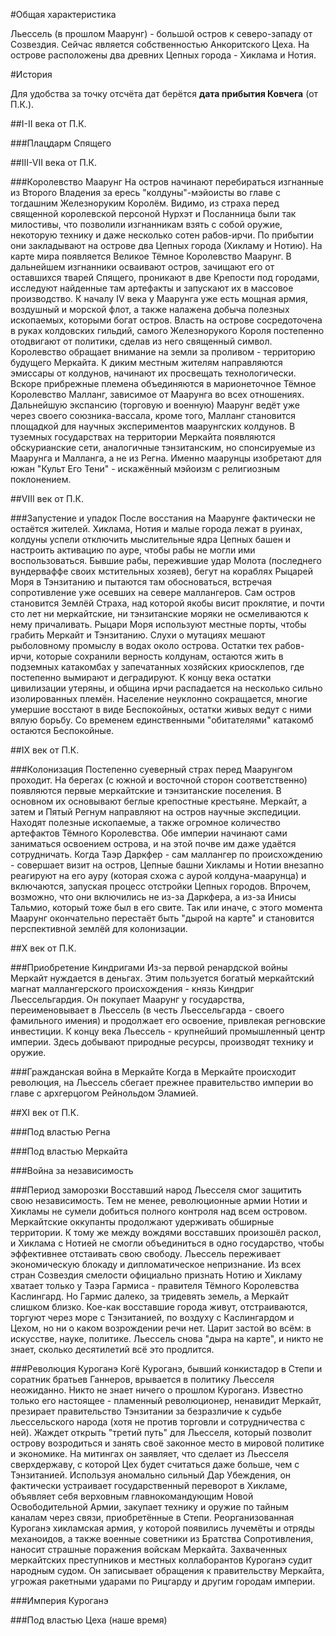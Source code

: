 #Общая характеристика

Льессель (в прошлом Маарунг) - большой остров к северо-западу от
Созвездия. Сейчас является собственностью Анкоритского Цеха. На острове
расположены два древних Цепных города - Хиклама и Нотия.

#История

Для удобства за точку отсчёта дат берётся **дата прибытия Ковчега** (от
П.К.).

##I-II века от П.К.

###Плацдарм Спящего

##III-VII века от П.К.

###Королевство Маарунг
На остров начинают перебираться изгнанные из Второго Владения за ересь "колдуны"-мэйоисты во главе с тогдашним Железноруким Королём. Видимо, из страха перед священной королевской персоной Нурхэт и Посланница были так милостивы, что позволили изгнанникам взять с собой оружие, некоторую технику и даже несколько сотен рабов-ирчи. По прибытии они закладывают на острове два Цепных города (Хикламу и Нотию). На карте мира появляется Великое Тёмное Королевство Маарунг. В дальнейшем изгнанники осваивают остров, зачищают его от оставшихся тварей Спящего, проникают в две Крепости под городами, исследуют найденные там артефакты и запускают их в массовое производство. К началу IV века у Маарунга уже есть мощная армия, воздушный и морской флот, а также налажена добыча полезных ископаемых, которыми богат остров. Власть на острове сосредоточена в руках колдовских гильдий, самого Железнорукого Короля постепенно отодвигают от политики, сделав из него священный символ. Королевство обращает внимание на земли за проливом - территорию будущего Меркайта. К диким местным жителям направляются эмиссары от колдунов, начинают их просвещать технологически. Вскоре прибрежные племена объединяются в марионеточное Тёмное Королевство Малланг, зависимое от Маарунга во всех отношениях. Дальнейшую экспансию (торговую и военную) Маарунг ведёт уже через своего союзника-вассала, кроме того, Малланг становится площадкой для научных экспериментов маарунгских колдунов. В туземных государствах на территории Меркайта появляются обскурианские сети, аналогичные тэнзитанским, но спонсируемые из Маарунга и Малланга, а не из Регна. Именно маарунцы изобретают для южан "Культ Его Тени" - искажённый мэйоизм с религиозным поклонением.

##VIII век от П.К.

###Запустение и упадок
После восстания на Маарунге фактически не остаётся жителей. Хиклама, Нотия и малые города лежат в руинах, колдуны успели отключить мыслительные ядра Цепных башен и настроить активацию по ауре, чтобы рабы не могли ими воспользоваться. Бывшие рабы, пережившие удар Молота (последнего вундерваффе своих мстительных хозяев), бегут на кораблях Рыцарей Моря в Тэнзитанию и пытаются там обосноваться, встречая сопротивление уже осевших на севере маллангеров. Сам остров становится Землёй Страха, над которой якобы висит проклятие, и почти сто лет ни меркайтские, ни тэнзитанские моряки не осмеливаются к нему причаливать. Рыцари Моря используют местные порты, чтобы грабить Меркайт и Тэнзитанию. Слухи о мутациях мешают рыболовному промыслу в водах около острова. Остатки тех рабов-ирчи, которые сохранили верность колдунам, остаются жить в подземных катакомбах у запечатанных хозяйских криосклепов, где постепенно вымирают и деградируют. К концу века остатки цивилизации утеряны, и община ирчи распадается на несколько сильно изолированных племён. Население неуклонно сокращается, многие умершие восстают в виде Беспокойных, остатки живых ведут с ними вялую борьбу. Со временем единственными "обитателями" катакомб остаются Беспокойные.

##IX век от П.К.

###Колонизация
Постепенно суеверный страх перед Маарунгом проходит. На берегах (с южной и восточной сторон соответственно) появляются первые меркайтские и тэнзитанские поселения. В основном их основывают беглые крепостные крестьяне. Меркайт, а затем и Пятый Регнум направляют на остров научные экспедиции. Находят полезные ископаемые, а также огромное количество артефактов Тёмного Королевства. Обе империи начинают сами заниматься освоением острова, и на этой почве им даже удаётся сотрудничать. Когда Таэр Даркфер - сам маллангер по происхождению - совершает визит на остров, Цепные башни Хикламы и Нотии внезапно реагируют на его ауру (которая схожа с аурой колдуна-маарунца) и включаются, запуская процесс отстройки Цепных городов. Впрочем, возможно, что они включились не из-за Даркфера, а из-за Инисы Тальмио, который тоже был в его свите. Так или иначе, с этого момента Маарунг окончательно перестаёт быть "дырой на карте" и становится перспективной землёй для колонизации.

##X век от П.К.

###Приобретение Киндригами
Из-за первой ренардской войны Меркайт нуждается в деньгах. Этим пользуется богатый меркайтский магнат маллангерского происхождения - князь Киндриг Льессельгардия. Он покупает Маарунг у государства, переименовывает в Льессель (в честь Льессельгарда - своего фамильного имения) и продолжает его освоение, привлекая регновские инвестиции. К концу века Льессель - крупнейший промышленный центр империи. Здесь добывают природные ресурсы, производят технику и оружие.

###Гражданская война в Меркайте
Когда в Меркайте происходит революция, на Льессель сбегает прежнее правительство империи во главе с архгерцогом Рейнольдом Эламией.

##XI век от П.К.

###Под властью Регна

###Под властью Меркайта

###Война за независимость

###Период заморозки
Восставший народ Льесселя смог защитить свою независимость. Тем не менее, революционные армии Нотии и Хикламы не сумели добиться полного контроля над всем островом. Меркайтские оккупанты продолжают удерживать обширные территории. К тому же между вождями восставших произошёл раскол, и Хиклама с Нотией не смогли объединиться в одно государство, чтобы эффективнее отстаивать свою свободу. Льессель переживает экономическую блокаду и дипломатическое непризнание. Из всех стран Созвездия смелости официально признать Нотию и Хикламу хватает только у Таэра Гармиса - правителя Тёмного Королевства Каслингард. Но Гармис далеко, за тридевять земель, а Меркайт слишком близко. Кое-как восставшие города живут, отстраиваются, торгуют через море с Тэнзитанией, по воздуху с Каслингардом и Цехом, но ни о каком возрождении речи нет. Царит застой во всём: в искусстве, науке, политике. Льессель снова "дыра на карте", и никто не знает, сколько десятилетий всё это продлится.

###Революция Куроганэ
Когё Куроганэ, бывший конкистадор в Степи и соратник братьев Ганнеров, врывается в политику Льесселя неожиданно. Никто не знает ничего о прошлом Куроганэ. Известно только его настоящее - пламенный революционер, ненавидит Меркайт, презирает правительство Тэнзитании за безразличие к судьбе льессельского народа (хотя не против торговли и сотрудничества с ней). Жаждет открыть "третий путь" для Льесселя, который позволит острову возродиться и занять своё законное место в мировой политике и экономике. На митингах он заявляет, что сделает из Льесселя сверхдержаву, с которой Цех будет считаться даже больше, чем с Тэнзитанией. Используя аномально сильный Дар Убеждения, он фактически устраивает государственный переворот в Хикламе, объявляет себя верховным главнокомандующим Новой Освободительной Армии, закупает технику и оружие по тайным каналам через связи, приобретённые в Степи. Реорганизованная Куроганэ хикламская армия, у которой появились лучемёты и отряды механоидов, а также военные советники из Братства Сопротивления, наносит страшные поражения войскам Меркайта. Захваченных меркайтских преступников и местных коллаборантов Куроганэ судит народным судом. Он записывает обращения к правительству Меркайта, угрожая ракетными ударами по Рицгарду и другим городам империи.

###Империя Куроганэ

###Под властью Цеха (наше время)
